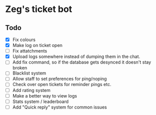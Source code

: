 # Zeg's ticket bot

## Todo

- [x] Fix colours
- [x] Make log on ticket open
- [ ] Fix attatchments
- [x] Upload logs somewhere instead of dumping them in the chat.
- [ ] Add fix command, so if the database gets desynced it doesn't stay broken
- [ ] Blacklist system
- [ ] Allow staff to set preferences for ping/noping
- [ ] Check over open tickets for reminder pings etc.
- [ ] Add rating system
- [ ] Make a better way to view logs
- [ ] Stats system / leaderboard
- [ ] Add "Quick reply" system for common issues
